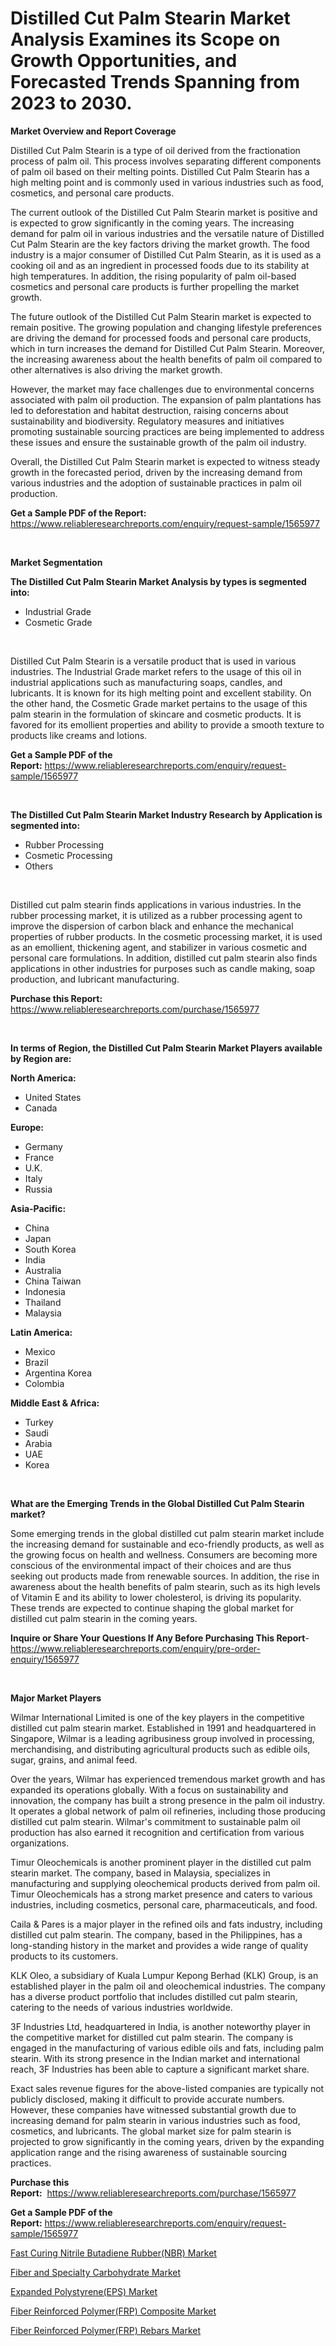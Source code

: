 <p><h1>Distilled Cut Palm Stearin Market Analysis Examines its Scope on Growth Opportunities, and Forecasted Trends Spanning from 2023 to 2030.</h1></p><p><strong>Market Overview and Report Coverage</strong></p>
<p><p>Distilled Cut Palm Stearin is a type of oil derived from the fractionation process of palm oil. This process involves separating different components of palm oil based on their melting points. Distilled Cut Palm Stearin has a high melting point and is commonly used in various industries such as food, cosmetics, and personal care products.</p><p>The current outlook of the Distilled Cut Palm Stearin market is positive and is expected to grow significantly in the coming years. The increasing demand for palm oil in various industries and the versatile nature of Distilled Cut Palm Stearin are the key factors driving the market growth. The food industry is a major consumer of Distilled Cut Palm Stearin, as it is used as a cooking oil and as an ingredient in processed foods due to its stability at high temperatures. In addition, the rising popularity of palm oil-based cosmetics and personal care products is further propelling the market growth.</p><p>The future outlook of the Distilled Cut Palm Stearin market is expected to remain positive. The growing population and changing lifestyle preferences are driving the demand for processed foods and personal care products, which in turn increases the demand for Distilled Cut Palm Stearin. Moreover, the increasing awareness about the health benefits of palm oil compared to other alternatives is also driving the market growth.</p><p>However, the market may face challenges due to environmental concerns associated with palm oil production. The expansion of palm plantations has led to deforestation and habitat destruction, raising concerns about sustainability and biodiversity. Regulatory measures and initiatives promoting sustainable sourcing practices are being implemented to address these issues and ensure the sustainable growth of the palm oil industry.</p><p>Overall, the Distilled Cut Palm Stearin market is expected to witness steady growth in the forecasted period, driven by the increasing demand from various industries and the adoption of sustainable practices in palm oil production.</p></p>
<p><strong>Get a Sample PDF of the Report:</strong> <a href="https://www.reliableresearchreports.com/enquiry/request-sample/1565977">https://www.reliableresearchreports.com/enquiry/request-sample/1565977</a></p>
<p>&nbsp;</p>
<p><strong>Market Segmentation</strong></p>
<p><strong>The Distilled Cut Palm Stearin Market Analysis by types is segmented into:</strong></p>
<p><ul><li>Industrial Grade</li><li>Cosmetic Grade</li></ul></p>
<p>&nbsp;</p>
<p><p>Distilled Cut Palm Stearin is a versatile product that is used in various industries. The Industrial Grade market refers to the usage of this oil in industrial applications such as manufacturing soaps, candles, and lubricants. It is known for its high melting point and excellent stability. On the other hand, the Cosmetic Grade market pertains to the usage of this palm stearin in the formulation of skincare and cosmetic products. It is favored for its emollient properties and ability to provide a smooth texture to products like creams and lotions.</p></p>
<p><strong>Get a Sample PDF of the Report:</strong>&nbsp;<a href="https://www.reliableresearchreports.com/enquiry/request-sample/1565977">https://www.reliableresearchreports.com/enquiry/request-sample/1565977</a></p>
<p>&nbsp;</p>
<p><strong>The Distilled Cut Palm Stearin Market Industry Research by Application is segmented into:</strong></p>
<p><ul><li>Rubber Processing</li><li>Cosmetic Processing</li><li>Others</li></ul></p>
<p>&nbsp;</p>
<p><p>Distilled cut palm stearin finds applications in various industries. In the rubber processing market, it is utilized as a rubber processing agent to improve the dispersion of carbon black and enhance the mechanical properties of rubber products. In the cosmetic processing market, it is used as an emollient, thickening agent, and stabilizer in various cosmetic and personal care formulations. In addition, distilled cut palm stearin also finds applications in other industries for purposes such as candle making, soap production, and lubricant manufacturing.</p></p>
<p><strong>Purchase this Report:</strong>&nbsp; <a href="https://www.reliableresearchreports.com/purchase/1565977">https://www.reliableresearchreports.com/purchase/1565977</a></p>
<p>&nbsp;</p>
<p><strong>In terms of Region, the Distilled Cut Palm Stearin Market Players available by Region are:</strong></p>
<p>
    <p> <strong> North America: </strong>
        <ul>
            <li>United States</li>
            <li>Canada</li>
        </ul>
        </p> 
    <p> <strong> Europe: </strong>
        <ul>
            <li>Germany</li>
            <li>France</li>
            <li>U.K.</li>
            <li>Italy</li>
            <li>Russia</li>
        </ul>
        </p> 
    <p> <strong> Asia-Pacific: </strong>
        <ul>
            <li>China</li>
            <li>Japan</li>
            <li>South Korea</li>
            <li>India</li>
            <li>Australia</li>
            <li>China Taiwan</li>
            <li>Indonesia</li>
            <li>Thailand</li>
            <li>Malaysia</li>
        </ul>
        </p> 
    <p> <strong> Latin America: </strong>
        <ul>
            <li>Mexico</li>
            <li>Brazil</li>
            <li>Argentina Korea</li>
            <li>Colombia</li>
        </ul>
        </p> 
    <p> <strong> Middle East & Africa: </strong>
        <ul>
            <li>Turkey</li>
            <li>Saudi</li>
            <li>Arabia</li>
            <li>UAE</li>
            <li>Korea</li>
        </ul>
    </p>
    </p>
<p>&nbsp;</p>
<p><strong>What are the Emerging Trends in the Global Distilled Cut Palm Stearin market?</strong></p>
<p><p>Some emerging trends in the global distilled cut palm stearin market include the increasing demand for sustainable and eco-friendly products, as well as the growing focus on health and wellness. Consumers are becoming more conscious of the environmental impact of their choices and are thus seeking out products made from renewable sources. In addition, the rise in awareness about the health benefits of palm stearin, such as its high levels of Vitamin E and its ability to lower cholesterol, is driving its popularity. These trends are expected to continue shaping the global market for distilled cut palm stearin in the coming years.</p></p>
<p><strong>Inquire or Share Your Questions If Any Before Purchasing This Report</strong>- <a href="https://www.reliableresearchreports.com/enquiry/pre-order-enquiry/1565977">https://www.reliableresearchreports.com/enquiry/pre-order-enquiry/1565977</a></p>
<p>&nbsp;</p>
<p><strong>Major Market Players</strong></p>
<p><p>Wilmar International Limited is one of the key players in the competitive distilled cut palm stearin market. Established in 1991 and headquartered in Singapore, Wilmar is a leading agribusiness group involved in processing, merchandising, and distributing agricultural products such as edible oils, sugar, grains, and animal feed.</p><p>Over the years, Wilmar has experienced tremendous market growth and has expanded its operations globally. With a focus on sustainability and innovation, the company has built a strong presence in the palm oil industry. It operates a global network of palm oil refineries, including those producing distilled cut palm stearin. Wilmar's commitment to sustainable palm oil production has also earned it recognition and certification from various organizations.</p><p>Timur Oleochemicals is another prominent player in the distilled cut palm stearin market. The company, based in Malaysia, specializes in manufacturing and supplying oleochemical products derived from palm oil. Timur Oleochemicals has a strong market presence and caters to various industries, including cosmetics, personal care, pharmaceuticals, and food.</p><p>Caila & Pares is a major player in the refined oils and fats industry, including distilled cut palm stearin. The company, based in the Philippines, has a long-standing history in the market and provides a wide range of quality products to its customers.</p><p>KLK Oleo, a subsidiary of Kuala Lumpur Kepong Berhad (KLK) Group, is an established player in the palm oil and oleochemical industries. The company has a diverse product portfolio that includes distilled cut palm stearin, catering to the needs of various industries worldwide.</p><p>3F Industries Ltd, headquartered in India, is another noteworthy player in the competitive market for distilled cut palm stearin. The company is engaged in the manufacturing of various edible oils and fats, including palm stearin. With its strong presence in the Indian market and international reach, 3F Industries has been able to capture a significant market share.</p><p>Exact sales revenue figures for the above-listed companies are typically not publicly disclosed, making it difficult to provide accurate numbers. However, these companies have witnessed substantial growth due to increasing demand for palm stearin in various industries such as food, cosmetics, and lubricants. The global market size for palm stearin is projected to grow significantly in the coming years, driven by the expanding application range and the rising awareness of sustainable sourcing practices.</p></p>
<p><strong>Purchase this Report:</strong>&nbsp;&nbsp;<a href="https://www.reliableresearchreports.com/purchase/1565977">https://www.reliableresearchreports.com/purchase/1565977</a></p>
<p></p>
<p><strong>Get a Sample PDF of the Report:</strong>&nbsp;<a href="https://www.reliableresearchreports.com/enquiry/request-sample/1565977">https://www.reliableresearchreports.com/enquiry/request-sample/1565977</a></p>
<p><p><a href="https://github.com/rahu1506/Market-Research-Report-List-1/blob/main/fast-curing-nitrile-butadiene-rubbernbr-market.md">Fast Curing Nitrile Butadiene Rubber(NBR) Market</a></p><p><a href="https://github.com/aasishrp01/Market-Research-Report-List-1/blob/main/fiber-and-specialty-carbohydrate-market.md">Fiber and Specialty Carbohydrate Market</a></p><p><a href="https://github.com/rahu1505/Market-Research-Report-List-1/blob/main/expanded-polystyreneeps-market.md">Expanded Polystyrene(EPS) Market</a></p><p><a href="https://github.com/aashishrp/Market-Research-Report-List-1/blob/main/fiber-reinforced-polymerfrp-composite-market.md">Fiber Reinforced Polymer(FRP) Composite Market</a></p><p><a href="https://github.com/aashishrp02/Market-Research-Report-List-1/blob/main/fiber-reinforced-polymerfrp-rebars-market.md">Fiber Reinforced Polymer(FRP) Rebars Market</a></p></p>